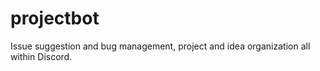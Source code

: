 # projectbot
Issue suggestion and bug management, project and idea organization all within Discord.

